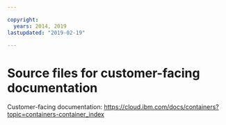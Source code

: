 ```yaml
---

copyright:
  years: 2014, 2019
lastupdated: "2019-02-19"

---
```



# Source files for customer-facing documentation

Customer-facing documentation: https://cloud.ibm.com/docs/containers?topic=containers-container_index


